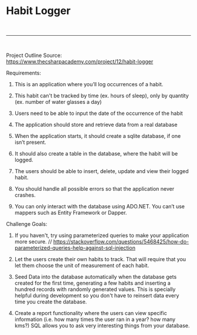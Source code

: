 # Habit Logger

<br>

---

<br>

Project Outline Source: https://www.thecsharpacademy.com/project/12/habit-logger

Requirements:

1. This is an application where you’ll log occurrences of a habit.

2. This habit can't be tracked by time (ex. hours of sleep), only by quantity (ex. number of water glasses a day)

3. Users need to be able to input the date of the occurrence of the habit

4. The application should store and retrieve data from a real database

5. When the application starts, it should create a sqlite database, if one isn’t present.

6. It should also create a table in the database, where the habit will be logged.

7. The users should be able to insert, delete, update and view their logged habit.

8. You should handle all possible errors so that the application never crashes.

9. You can only interact with the database using ADO.NET. You can’t use mappers such as Entity Framework or Dapper.


Challenge Goals:

1. If you haven't, try using parameterized queries to make your application more secure.
// https://stackoverflow.com/questions/5468425/how-do-parameterized-queries-help-against-sql-injection

2. Let the users create their own habits to track. That will require that you let them choose the unit of measurement of each habit.

3. Seed Data into the database automatically when the database gets created for the first time, generating a few habits and inserting a hundred records with randomly generated values. This is specially helpful during development so you don't have to reinsert data every time you create the database.

4. Create a report functionality where the users can view specific information (i.e. how many times the user ran in a year? how many kms?) SQL allows you to ask very interesting things from your database.